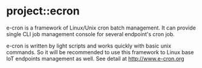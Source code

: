 project::ecron
==========================
e-cron is a framework of Linux/Unix cron batch management.
It can provide single CLI job management console for several endpoint's cron job.

e-cron is written by light scripts and works quickly with basic unix commands.
So it will be recommended to use this framework to Linux base IoT endpoints management as well.
See detail at http://www.e-cron.org
